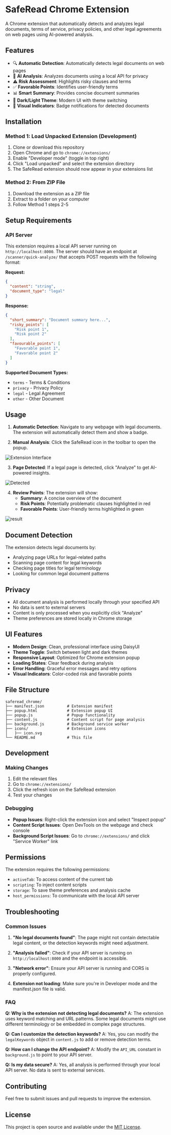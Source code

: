# SafeRead Chrome Extension

A Chrome extension that automatically detects and analyzes legal documents, terms of service, privacy policies, and other legal agreements on web pages using AI-powered analysis.

## Features

- 🔍 **Automatic Detection**: Automatically detects legal documents on web pages
- 🤖 **AI Analysis**: Analyzes documents using a local API for privacy
- ⚠️ **Risk Assessment**: Highlights risky clauses and terms
- ✅ **Favorable Points**: Identifies user-friendly terms
- 📊 **Smart Summary**: Provides concise document summaries
- 🌙 **Dark/Light Theme**: Modern UI with theme switching
- 🔔 **Visual Indicators**: Badge notifications for detected documents


## Installation

### Method 1: Load Unpacked Extension (Development)

1. Clone or download this repository
2. Open Chrome and go to `chrome://extensions/`
3. Enable "Developer mode" (toggle in top right)
4. Click "Load unpacked" and select the extension directory
5. The SafeRead extension should now appear in your extensions list

### Method 2: From ZIP File

1. Download the extension as a ZIP file
2. Extract to a folder on your computer
3. Follow Method 1 steps 2-5

## Setup Requirements

### API Server
This extension requires a local API server running on `http://localhost:8000`. The server should have an endpoint at `/scanner/quick-analyze/` that accepts POST requests with the following format:

**Request:**
```json
{
  "content": "string",
  "document_type": "legal"
}
```

**Response:**
```json
{
  "short_summary": "Document summary here...",
  "risky_points": [
    "Risk point 1",
    "Risk point 2"
  ],
  "favourable_points": [
    "Favorable point 1",
    "Favorable point 2"
  ]
}
```

**Supported Document Types:**
- `terms` - Terms & Conditions
- `privacy` - Privacy Policy
- `legal` - Legal Agreement
- `other` - Other Document

## Usage

1. **Automatic Detection**: Navigate to any webpage with legal documents. The extension will automatically detect them and show a badge.

2. **Manual Analysis**: Click the SafeRead icon in the toolbar to open the popup.

![Extension Interface](screenshots/1.png)

3. **Page Detected**: If a legal page is detected, click "Analyze" to get AI-powered insights.

![Detected](screenshots/2.png)

4. **Review Points**: The extension will show:
   - **Summary**: A concise overview of the document
   - **Risk Points**: Potentially problematic clauses highlighted in red
   - **Favorable Points**: User-friendly terms highlighted in green

![result](screenshots/3.png)

## Document Detection

The extension detects legal documents by:
- Analyzing page URLs for legal-related paths
- Scanning page content for legal keywords
- Checking page titles for legal terminology
- Looking for common legal document patterns

## Privacy

- All document analysis is performed locally through your specified API
- No data is sent to external servers
- Content is only processed when you explicitly click "Analyze"
- Theme preferences are stored locally in Chrome storage

## UI Features

- **Modern Design**: Clean, professional interface using DaisyUI
- **Theme Toggle**: Switch between light and dark themes
- **Responsive Layout**: Optimized for Chrome extension popup
- **Loading States**: Clear feedback during analysis
- **Error Handling**: Graceful error messages and retry options
- **Visual Indicators**: Color-coded risk and favorable points



## File Structure

```
saferead_chrome/
├── manifest.json          # Extension manifest
├── popup.html             # Extension popup UI
├── popup.js               # Popup functionality
├── content.js             # Content script for page analysis
├── background.js          # Background service worker
├── icons/                 # Extension icons
│   ├── icon.svg
└── README.md              # This file
```

## Development

### Making Changes

1. Edit the relevant files
2. Go to `chrome://extensions/`
3. Click the refresh icon on the SafeRead extension
4. Test your changes

### Debugging

- **Popup Issues**: Right-click the extension icon and select "Inspect popup"
- **Content Script Issues**: Open DevTools on the webpage and check console
- **Background Script Issues**: Go to `chrome://extensions/` and click "Service Worker" link

## Permissions

The extension requires the following permissions:
- `activeTab`: To access content of the current tab
- `scripting`: To inject content scripts
- `storage`: To save theme preferences and analysis cache
- `host_permissions`: To communicate with the local API server

## Troubleshooting

### Common Issues

1. **"No legal documents found"**: The page might not contain detectable legal content, or the detection keywords might need adjustment.

2. **"Analysis failed"**: Check if your API server is running on `http://localhost:8000` and the endpoint is accessible.

3. **"Network error"**: Ensure your API server is running and CORS is properly configured.

4. **Extension not loading**: Make sure you're in Developer mode and the manifest.json file is valid.

### FAQ

**Q: Why is the extension not detecting legal documents?**
A: The extension uses keyword matching and URL patterns. Some legal documents might use different terminology or be embedded in complex page structures.

**Q: Can I customize the detection keywords?**
A: Yes, you can modify the `legalKeywords` object in `content.js` to add or remove detection terms.

**Q: How can I change the API endpoint?**
A: Modify the `API_URL` constant in `background.js` to point to your API server.

**Q: Is my data secure?**
A: Yes, all analysis is performed through your local API server. No data is sent to external services.

## Contributing

Feel free to submit issues and pull requests to improve the extension.

## License

This project is open source and available under the [MIT License](LICENSE).

